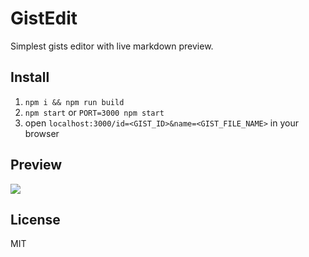 # GistEdit

Simplest gists editor with live markdown preview.

## Install

1. `npm i && npm run build`
2. `npm start` or `PORT=3000 npm start`
3. open `localhost:3000/id=<GIST_ID>&name=<GIST_FILE_NAME>` in your browser

## Preview

![](https://habrastorage.org/files/957/c41/5bc/957c415bc6c040dc945336aab178848d.png)

## License

MIT
